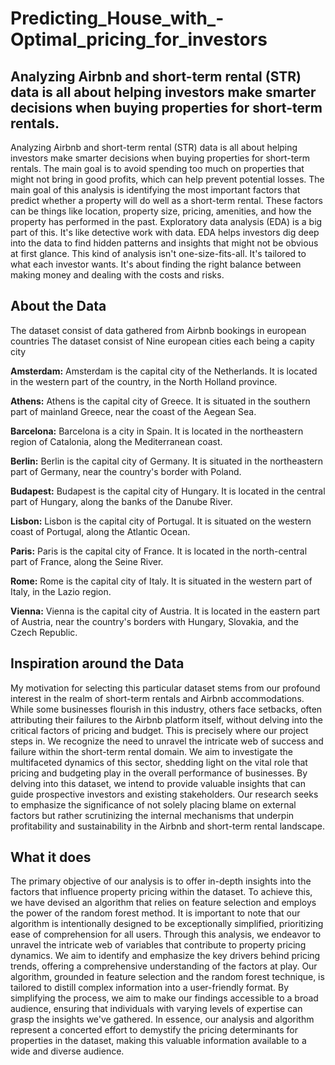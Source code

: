 # Predicting_House_with_-Optimal_pricing_for_investors
## Analyzing Airbnb and short-term rental (STR) data is all about helping investors make smarter decisions when buying properties for short-term rentals.
Analyzing Airbnb and short-term rental (STR) data is all about helping investors make smarter decisions when buying properties for short-term rentals. The main goal is to avoid spending too much on properties that might not bring in good profits, which can help prevent potential losses.
The main goal of this analysis is identifying the most important factors that predict whether a property will do well as a short-term rental. These factors can be things like location, property size, pricing, amenities, and how the property has performed in the past.
Exploratory data analysis (EDA) is a big part of this. It's like detective work with data. EDA helps investors dig deep into the data to find hidden patterns and insights that might not be obvious at first glance.
This kind of analysis isn't one-size-fits-all. It's tailored to what each investor wants. It's about finding the right balance between making money and dealing with the costs and risks.

## About the Data
The dataset consist of data gathered from Airbnb bookings in european countries 
The dataset consist of Nine european cities each being a capity city

**Amsterdam:** Amsterdam is the capital city of the Netherlands. It is located in the western part of the country, in the North Holland province.

**Athens:** Athens is the capital city of Greece. It is situated in the southern part of mainland Greece, near the coast of the Aegean Sea.

**Barcelona:** Barcelona is a city in Spain. It is located in the northeastern region of Catalonia, along the Mediterranean coast.

**Berlin:** Berlin is the capital city of Germany. It is situated in the northeastern part of Germany, near the country's border with Poland.

**Budapest:** Budapest is the capital city of Hungary. It is located in the central part of Hungary, along the banks of the Danube River.

**Lisbon:** Lisbon is the capital city of Portugal. It is situated on the western coast of Portugal, along the Atlantic Ocean.

**Paris:** Paris is the capital city of France. It is located in the north-central part of France, along the Seine River.

**Rome:** Rome is the capital city of Italy. It is situated in the western part of Italy, in the Lazio region.

**Vienna:** Vienna is the capital city of Austria. It is located in the eastern part of Austria, near the country's borders with Hungary, Slovakia, and the Czech Republic.

## Inspiration around the Data
My motivation for selecting this particular dataset stems from our profound interest in the realm of short-term rentals and Airbnb accommodations. While some businesses flourish in this industry, others face setbacks, often attributing their failures to the Airbnb platform itself, without delving into the critical factors of pricing and budget.
This is precisely where our project steps in. We recognize the need to unravel the intricate web of success and failure within the short-term rental domain. We aim to investigate the multifaceted dynamics of this sector, shedding light on the vital role that pricing and budgeting play in the overall performance of businesses.
By delving into this dataset, we intend to provide valuable insights that can guide prospective investors and existing stakeholders. Our research seeks to emphasize the significance of not solely placing blame on external factors but rather scrutinizing the internal mechanisms that underpin profitability and sustainability in the Airbnb and short-term rental landscape.

## What it does
The primary objective of our analysis is to offer in-depth insights into the factors that influence property pricing within the dataset. To achieve this, we have devised an algorithm that relies on feature selection and employs the power of the random forest method. It is important to note that our algorithm is intentionally designed to be exceptionally simplified, prioritizing ease of comprehension for all users.
Through this analysis, we endeavor to unravel the intricate web of variables that contribute to property pricing dynamics. We aim to identify and emphasize the key drivers behind pricing trends, offering a comprehensive understanding of the factors at play.
Our algorithm, grounded in feature selection and the random forest technique, is tailored to distill complex information into a user-friendly format. By simplifying the process, we aim to make our findings accessible to a broad audience, ensuring that individuals with varying levels of expertise can grasp the insights we've gathered.
In essence, our analysis and algorithm represent a concerted effort to demystify the pricing determinants for properties in the dataset, making this valuable information available to a wide and diverse audience.


